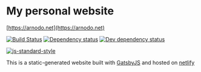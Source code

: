 # My personal website

[https://arnodo.net](https://arnodo.net)

[![Build Status](https://travis-ci.org/vesparny/site.svg)](https://travis-ci.org/vesparny/site)
[![Dependency status](https://david-dm.org/vesparny/arnodo.net/site.svg)](https://david-dm.org/vesparny/site 'Dependency status')
[![Dev dependency status](https://david-dm.org/vesparny/site/dev-status.svg)](https://david-dm.org/vesparny/sitw#info=devDependencies 'Dev dependency status')

[![js-standard-style](https://cdn.rawgit.com/feross/standard/master/badge.svg)](https://github.com/feross/standard)

This is a static-generated website built with [GatsbyJS](https://www.gatsbyjs.org) and hosted on [netlify](https://www.netlify.com/)
